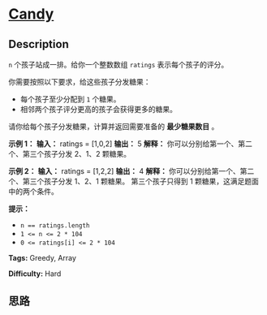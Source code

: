 # [Candy][title]

## Description

`n` 个孩子站成一排。给你一个整数数组 `ratings` 表示每个孩子的评分。

你需要按照以下要求，给这些孩子分发糖果：

  * 每个孩子至少分配到 `1` 个糖果。
  * 相邻两个孩子评分更高的孩子会获得更多的糖果。

请你给每个孩子分发糖果，计算并返回需要准备的 **最少糖果数目** 。



**示例  1：**
            **输入：** ratings = [1,0,2]    **输出：** 5    **解释：** 你可以分别给第一个、第二个、第三个孩子分发 2、1、2 颗糖果。    

**示例  2：**
            **输入：** ratings = [1,2,2]    **输出：** 4    **解释：** 你可以分别给第一个、第二个、第三个孩子分发 1、2、1 颗糖果。         第三个孩子只得到 1 颗糖果，这满足题面中的两个条件。



**提示：**

  * `n == ratings.length`
  * `1 <= n <= 2 * 104`
  * `0 <= ratings[i] <= 2 * 104`


**Tags:** Greedy, Array

**Difficulty:** Hard

## 思路

[title]: https://leetcode-cn.com/problems/candy
